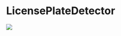 # LicensePlateDetector

![](https://github.com/sartaj0/GIfs/blob/main/LicensePlateDetectorClip.gif)
